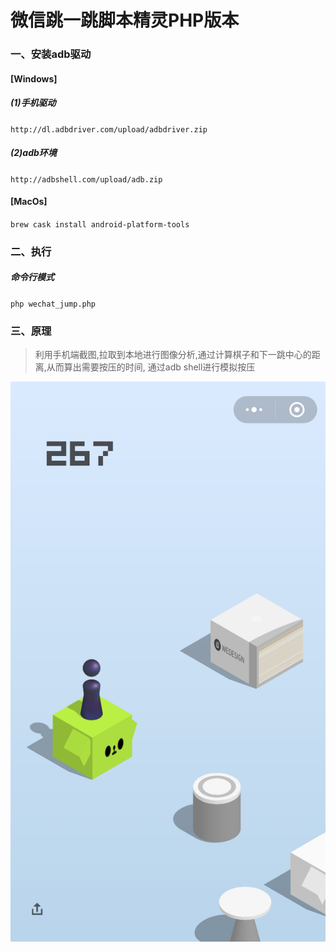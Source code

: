 # 微信跳一跳脚本精灵PHP版本

### 一、安装adb驱动
#### [Windows]
##### (1)手机驱动
`http://dl.adbdriver.com/upload/adbdriver.zip`
##### (2)adb环境
`http://adbshell.com/upload/adb.zip`

#### [MacOs]
`brew cask install android-platform-tools`

### 二、执行
##### 命令行模式
`php wechat_jump.php`

### 三、原理
>利用手机端截图,拉取到本地进行图像分析,通过计算棋子和下一跳中心的距离,从而算出需要按压的时间,
通过adb shell进行模拟按压

![Alt text](https://github.com/boystar1988/wechat_jump_php/blob/master/autojump.png "微信跳一跳精灵PHP")